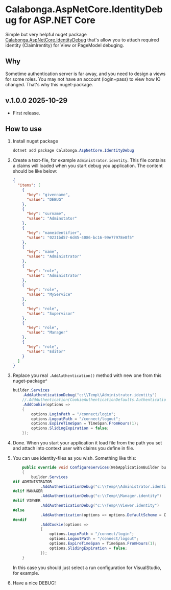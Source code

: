 ﻿# Calabonga.AspNetCore.IdentityDebug for ASP.NET Core

Simple but very helpful nuget package [Calabonga.AspNetCore.IdentityDebug](https://www.nuget.org/packages/Calabonga.AspNetCore.IdentityDebug) that's allow you to attach required identity (ClaimIrentity) for View or PageModel debuging.

## Why

Sometime authentication server is far away, and you need to design a views for some roles. You may not have an account (login+pass) to view how IO changed. That's why this nuget-package.

## v.1.0.0 2025-10-29

* First release.

## How to use

1. Install nuget package

    ```powershell
    dotnet add package Calabonga.AspNetCore.IdentityDebug
    ```

2. Create a text-file, for example `Administrator.identity`. This file contains a claims will loaded when you start debug you application. The content should be like below:

    ```json
    {
      "items": [
        {
          "key": "givenname",
          "value": "DEBUG"
        },
        {
          "key": "surname",
          "value": "Adminstator"
        },
        {
          "key": "nameidentifier",
          "value": "0231bd57-6d45-4086-bc16-99e77978e0f5"
        },
        {
          "key": "name",
          "value": "Administrator"
        },
        {
          "key": "role",
          "value": "Administrator"
        },
        {
          "key": "role",
          "value": "MyService"
        },
        {
          "key": "role",
          "value": "Supervisor"
        },
        {
          "key": "role",
          "value": "Manager"
        },
        {
          "key": "role",
          "value": "Editor"
        }
      ]
    }
    ```

3. Replace you real `.AddAuthentication()` method with new one from this nuget-package^
    ```csharp
    builder.Services
        .AddAuthenticationDebug("c:\\Temp\\Administrator.identity")
        //.AddAuthentication(CookieAuthenticationDefaults.AuthenticationScheme)
        .AddCookie(options =>
        {
            options.LoginPath = "/connect/login";
            options.LogoutPath = "/connect/logout";
            options.ExpireTimeSpan = TimeSpan.FromHours(1);
            options.SlidingExpiration = false;
        });
    ```

4. Done. When you start your application it load file from the path you set and attach into context user with claims you define in file.
  
5. You can use identity-files as you wish. Something like this:
    ```csharp
        public override void ConfigureServices(WebApplicationBuilder builder)
        {
            builder.Services
    #if ADMINISTRATOR
                .AddAuthenticationDebug("c:\\Temp\\Administrator.identity")
    #elif MANAGER
                .AddAuthenticationDebug("c:\\Temp\\Manager.identity")
    #elif VIEWER
                .AddAuthenticationDebug("c:\\Temp\\Viewer.identity")
    #else
                .AddAuthentication(options => options.DefaultScheme = CookieAuthenticationDefaults.AuthenticationScheme)
    #endif
                .AddCookie(options =>
                {
                    options.LoginPath = "/connect/login";
                    options.LogoutPath = "/connect/logout";
                    options.ExpireTimeSpan = TimeSpan.FromHours(1);
                    options.SlidingExpiration = false;
                });
        }
    ```

    In this case you should just select a run configuration for VisualStudio, for example.

6. Have a nice DEBUG!
